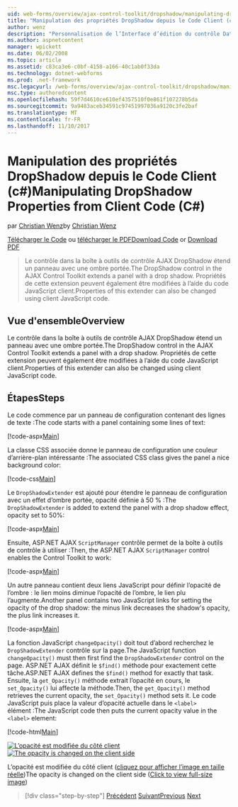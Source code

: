 ```yaml
---
uid: web-forms/overview/ajax-control-toolkit/dropshadow/manipulating-dropshadow-properties-from-client-code-cs
title: "Manipulation des propriétés DropShadow depuis le Code Client (c#) | Documents Microsoft"
author: wenz
description: "Personnalisation de l’Interface d’édition du contrôle DataList"
ms.author: aspnetcontent
manager: wpickett
ms.date: 06/02/2008
ms.topic: article
ms.assetid: c83ca3e6-c0bf-4158-a166-40c1ab0f33da
ms.technology: dotnet-webforms
ms.prod: .net-framework
msc.legacyurl: /web-forms/overview/ajax-control-toolkit/dropshadow/manipulating-dropshadow-properties-from-client-code-cs
msc.type: authoredcontent
ms.openlocfilehash: 59f7d4610ce610ef4357510f0e861f107278b5da
ms.sourcegitcommit: 9a9483aceb34591c97451997036a9120c3fe2baf
ms.translationtype: MT
ms.contentlocale: fr-FR
ms.lasthandoff: 11/10/2017
---
```

<a name="manipulating-dropshadow-properties-from-client-code-c"></a><span data-ttu-id="3d2a1-103">Manipulation des propriétés DropShadow depuis le Code Client (c#)</span><span class="sxs-lookup"><span data-stu-id="3d2a1-103">Manipulating DropShadow Properties from Client Code (C#)</span></span>
====================
<span data-ttu-id="3d2a1-104">par [Christian Wenz](https://github.com/wenz)</span><span class="sxs-lookup"><span data-stu-id="3d2a1-104">by [Christian Wenz](https://github.com/wenz)</span></span>

<span data-ttu-id="3d2a1-105">[Télécharger le Code](http://download.microsoft.com/download/5/1/6/51652a81-500b-4f6b-88d3-617103e7941e/DropShadow2.cs.zip) ou [télécharger le PDF](http://download.microsoft.com/download/b/6/a/b6ae89ee-df69-4c87-9bfb-ad1eb2b23373/dropshadow2CS.pdf)</span><span class="sxs-lookup"><span data-stu-id="3d2a1-105">[Download Code](http://download.microsoft.com/download/5/1/6/51652a81-500b-4f6b-88d3-617103e7941e/DropShadow2.cs.zip) or [Download PDF](http://download.microsoft.com/download/b/6/a/b6ae89ee-df69-4c87-9bfb-ad1eb2b23373/dropshadow2CS.pdf)</span></span>

> <span data-ttu-id="3d2a1-106">Le contrôle dans la boîte à outils de contrôle AJAX DropShadow étend un panneau avec une ombre portée.</span><span class="sxs-lookup"><span data-stu-id="3d2a1-106">The DropShadow control in the AJAX Control Toolkit extends a panel with a drop shadow.</span></span> <span data-ttu-id="3d2a1-107">Propriétés de cette extension peuvent également être modifiées à l’aide du code JavaScript client.</span><span class="sxs-lookup"><span data-stu-id="3d2a1-107">Properties of this extender can also be changed using client JavaScript code.</span></span>


## <a name="overview"></a><span data-ttu-id="3d2a1-108">Vue d'ensemble</span><span class="sxs-lookup"><span data-stu-id="3d2a1-108">Overview</span></span>

<span data-ttu-id="3d2a1-109">Le contrôle dans la boîte à outils de contrôle AJAX DropShadow étend un panneau avec une ombre portée.</span><span class="sxs-lookup"><span data-stu-id="3d2a1-109">The DropShadow control in the AJAX Control Toolkit extends a panel with a drop shadow.</span></span> <span data-ttu-id="3d2a1-110">Propriétés de cette extension peuvent également être modifiées à l’aide du code JavaScript client.</span><span class="sxs-lookup"><span data-stu-id="3d2a1-110">Properties of this extender can also be changed using client JavaScript code.</span></span>

## <a name="steps"></a><span data-ttu-id="3d2a1-111">Étapes</span><span class="sxs-lookup"><span data-stu-id="3d2a1-111">Steps</span></span>

<span data-ttu-id="3d2a1-112">Le code commence par un panneau de configuration contenant des lignes de texte :</span><span class="sxs-lookup"><span data-stu-id="3d2a1-112">The code starts with a panel containing some lines of text:</span></span>

[!code-aspx[Main](manipulating-dropshadow-properties-from-client-code-cs/samples/sample1.aspx)]

<span data-ttu-id="3d2a1-113">La classe CSS associée donne le panneau de configuration une couleur d’arrière-plan intéressante :</span><span class="sxs-lookup"><span data-stu-id="3d2a1-113">The associated CSS class gives the panel a nice background color:</span></span>

[!code-css[Main](manipulating-dropshadow-properties-from-client-code-cs/samples/sample2.css)]

<span data-ttu-id="3d2a1-114">Le `DropShadowExtender` est ajouté pour étendre le panneau de configuration avec un effet d’ombre portée, opacité définie à 50 % :</span><span class="sxs-lookup"><span data-stu-id="3d2a1-114">The `DropShadowExtender` is added to extend the panel with a drop shadow effect, opacity set to 50%:</span></span>

[!code-aspx[Main](manipulating-dropshadow-properties-from-client-code-cs/samples/sample3.aspx)]

<span data-ttu-id="3d2a1-115">Ensuite, ASP.NET AJAX `ScriptManager` contrôle permet de la boîte à outils de contrôle à utiliser :</span><span class="sxs-lookup"><span data-stu-id="3d2a1-115">Then, the ASP.NET AJAX `ScriptManager` control enables the Control Toolkit to work:</span></span>

[!code-aspx[Main](manipulating-dropshadow-properties-from-client-code-cs/samples/sample4.aspx)]

<span data-ttu-id="3d2a1-116">Un autre panneau contient deux liens JavaScript pour définir l’opacité de l’ombre : le lien moins diminue l’opacité de l’ombre, le lien plu l’augmente.</span><span class="sxs-lookup"><span data-stu-id="3d2a1-116">Another panel contains two JavaScript links for setting the opacity of the drop shadow: the minus link decreases the shadow's opacity, the plus link increases it.</span></span>

[!code-aspx[Main](manipulating-dropshadow-properties-from-client-code-cs/samples/sample5.aspx)]

<span data-ttu-id="3d2a1-117">La fonction JavaScript `changeOpacity()` doit tout d’abord recherchez le `DropShadowExtender` contrôle sur la page.</span><span class="sxs-lookup"><span data-stu-id="3d2a1-117">The JavaScript function `changeOpacity()` must then first find the `DropShadowExtender` control on the page.</span></span> <span data-ttu-id="3d2a1-118">ASP.NET AJAX définit le `$find()` méthode pour exactement cette tâche.</span><span class="sxs-lookup"><span data-stu-id="3d2a1-118">ASP.NET AJAX defines the `$find()` method for exactly that task.</span></span> <span data-ttu-id="3d2a1-119">Ensuite, la `get_Opacity()` méthode extrait l’opacité en cours, le `set_Opacity()` lui affecte la méthode.</span><span class="sxs-lookup"><span data-stu-id="3d2a1-119">Then, the `get_Opacity()` method retrieves the current opacity, the `set_Opacity()` method sets it.</span></span> <span data-ttu-id="3d2a1-120">Le code JavaScript puis place la valeur d’opacité actuelle dans le `<label>` élément :</span><span class="sxs-lookup"><span data-stu-id="3d2a1-120">The JavaScript code then puts the current opacity value in the `<label>` element:</span></span>

[!code-html[Main](manipulating-dropshadow-properties-from-client-code-cs/samples/sample6.html)]


<span data-ttu-id="3d2a1-121">[![L’opacité est modifiée du côté client](manipulating-dropshadow-properties-from-client-code-cs/_static/image2.png)](manipulating-dropshadow-properties-from-client-code-cs/_static/image1.png)</span><span class="sxs-lookup"><span data-stu-id="3d2a1-121">[![The opacity is changed on the client side](manipulating-dropshadow-properties-from-client-code-cs/_static/image2.png)](manipulating-dropshadow-properties-from-client-code-cs/_static/image1.png)</span></span>

<span data-ttu-id="3d2a1-122">L’opacité est modifiée du côté client ([cliquez pour afficher l’image en taille réelle](manipulating-dropshadow-properties-from-client-code-cs/_static/image3.png))</span><span class="sxs-lookup"><span data-stu-id="3d2a1-122">The opacity is changed on the client side ([Click to view full-size image](manipulating-dropshadow-properties-from-client-code-cs/_static/image3.png))</span></span>

>[!div class="step-by-step"]
<span data-ttu-id="3d2a1-123">[Précédent](adjusting-the-z-index-of-a-dropshadow-cs.md)
[Suivant](adjusting-the-z-index-of-a-dropshadow-vb.md)</span><span class="sxs-lookup"><span data-stu-id="3d2a1-123">[Previous](adjusting-the-z-index-of-a-dropshadow-cs.md)
[Next](adjusting-the-z-index-of-a-dropshadow-vb.md)</span></span>
